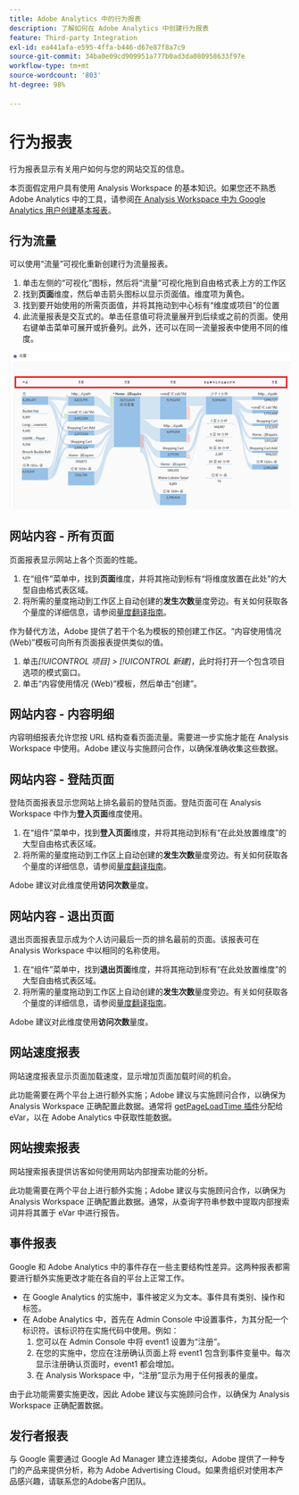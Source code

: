 ```yaml
---
title: Adobe Analytics 中的行为报表
description: 了解如何在 Adobe Analytics 中创建行为报表
feature: Third-party Integration
exl-id: ea441afa-e595-4ffa-b446-d67e87f8a7c9
source-git-commit: 34ba0e09cd909951a777b0ad3da080958633f97e
workflow-type: tm+mt
source-wordcount: '803'
ht-degree: 98%

---
```


# 行为报表

行为报表显示有关用户如何与您的网站交互的信息。

本页面假定用户具有使用 Analysis Workspace 的基本知识。如果您还不熟悉 Adobe Analytics 中的工具，请参阅[在 Analysis Workspace 中为 Google Analytics 用户创建基本报表](create-report.md)。

## 行为流量

可以使用“流量”可视化重新创建行为流量报表。

1. 单击左侧的“可视化”图标，然后将“流量”可视化拖到自由格式表上方的工作区
2. 找到&#x200B;**页面**&#x200B;维度，然后单击箭头图标以显示页面值。维度项为黄色。
3. 找到要开始使用的所需页面值，并将其拖动到中心标有“维度或项目”的位置
4. 此流量报表是交互式的。单击任意值可将流量展开到后续或之前的页面。使用右键单击菜单可展开或折叠列。此外，还可以在同一流量报表中使用不同的维度。

![流量报表](/help/technotes/ga-to-aa/assets/flow.png)

## 网站内容 - 所有页面

页面报表显示网站上各个页面的性能。

1. 在“组件”菜单中，找到&#x200B;**页面**&#x200B;维度，并将其拖动到标有“将维度放置在此处”的大型自由格式表区域。
2. 将所需的量度拖动到工作区上自动创建的&#x200B;**发生次数**&#x200B;量度旁边。有关如何获取各个量度的详细信息，请参阅[量度翻译指南](common-metrics.md)。

作为替代方法，Adobe 提供了若干个名为模板的预创建工作区。“内容使用情况 (Web)”模板可向所有页面报表提供类似的值。

1. 单击&#x200B;*[!UICONTROL 项目] > [!UICONTROL 新建]*，此时将打开一个包含项目选项的模式窗口。
2. 单击“内容使用情况 (Web)”模板，然后单击“创建”。

## 网站内容 - 内容明细

内容明细报表允许您按 URL 结构查看页面流量。需要进一步实施才能在 Analysis Workspace 中使用。Adobe 建议与实施顾问合作，以确保准确收集这些数据。

## 网站内容 - 登陆页面

登陆页面报表显示您网站上排名最前的登陆页面。登陆页面可在 Analysis Workspace 中作为&#x200B;**登入页面**&#x200B;维度使用。

1. 在“组件”菜单中，找到&#x200B;**登入页面**&#x200B;维度，并将其拖动到标有“在此处放置维度”的大型自由格式表区域。
2. 将所需的量度拖动到工作区上自动创建的&#x200B;**发生次数**&#x200B;量度旁边。有关如何获取各个量度的详细信息，请参阅[量度翻译指南](common-metrics.md)。

Adobe 建议对此维度使用&#x200B;**访问次数**&#x200B;量度。

## 网站内容 - 退出页面

退出页面报表显示成为个人访问最后一页的排名最前的页面。该报表可在 Analysis Workspace 中以相同的名称使用。

1. 在“组件”菜单中，找到&#x200B;**退出页面**&#x200B;维度，并将其拖动到标有“在此处放置维度”的大型自由格式表区域。
2. 将所需的量度拖动到工作区上自动创建的&#x200B;**发生次数**&#x200B;量度旁边。有关如何获取各个量度的详细信息，请参阅[量度翻译指南](common-metrics.md)。

Adobe 建议对此维度使用&#x200B;**访问次数**&#x200B;量度。

## 网站速度报表

网站速度报表显示页面加载速度，显示增加页面加载时间的机会。

此功能需要在两个平台上进行额外实施；Adobe 建议与实施顾问合作，以确保为 Analysis Workspace 正确配置此数据。通常将 [getPageLoadTime 插件](/help/implement/vars/plugins/getpageloadtime.md)分配给 eVar，以在 Adobe Analytics 中获取性能数据。

## 网站搜索报表

网站搜索报表提供访客如何使用网站内部搜索功能的分析。

此功能需要在两个平台上进行额外实施；Adobe 建议与实施顾问合作，以确保为 Analysis Workspace 正确配置此数据。通常，从查询字符串参数中提取内部搜索词并将其置于 eVar 中进行报告。

## 事件报表

Google 和 Adobe Analytics 中的事件存在一些主要结构性差异。这两种报表都需要进行额外实施更改才能在各自的平台上正常工作。

* 在 Google Analytics 的实施中，事件被定义为文本。事件具有类别、操作和标签。
* 在 Adobe Analytics 中，首先在 Admin Console 中设置事件，为其分配一个标识符。该标识符在实施代码中使用。例如：
   1. 您可以在 Admin Console 中将 event1 设置为“注册”。
   2. 在您的实施中，您应在注册确认页面上将 event1 包含到事件变量中。每次显示注册确认页面时，event1 都会增加。
   3. 在 Analysis Workspace 中，“注册”显示为用于任何报表的量度。

由于此功能需要实施更改，因此 Adobe 建议与实施顾问合作，以确保为 Analysis Workspace 正确配置数据。

## 发行者报表

与 Google 需要通过 Google Ad Manager 建立连接类似，Adobe 提供了一种专门的产品来提供分析，称为 Adobe Advertising Cloud。如果贵组织对使用本产品感兴趣，请联系您的Adobe客户团队。
